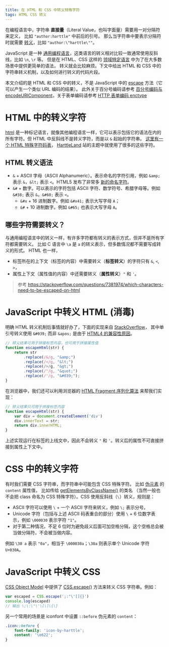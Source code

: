 ```yaml
---
title: 在 HTML 和 CSS 中转义特殊字符
tags: HTML CSS 转义
---
```


在编程语言中，字符串 **直接量**（Literal Value，也叫字面量）需要用一对分隔符来定义，
比如 `"author:harttle"` 中前后的引号。
那么当字符串中要表示分隔符时就需要 [转义][escape]，比如 `"author:\"harttle\""`。

JavaScript 是一种 [通用编程语言][gppl]，这类语言的转义相对比较一致通常使用反斜线，比如 `\n`, `\r` 等。
但是在 HTML、CSS 这样的 [领域特定语言][dsl] 中为了在大多数场景中提供更简单的语法，
转义就会比较麻烦。下文中给出 HTML 和 CSS 中的字符串转义机制，以及如何进行转义的代码片段。

本文介绍的是 HTML 和 CSS 中的转义，不是 JavaScript 中的 [escape][js-escape] 方法（它可以产生一个类似 URL 编码的结果）。
此外关于百分号编码请参考 [百分号编码与 encodeURIComponent](/2017/05/23/percentage-encoding.html)，关于表单编码请参考 [HTTP 表单编码 enctype](/2016/04/11/http-form-encoding.html)

<!--more-->

# HTML 中的转义字符

[html][html] 是一种标记语言，就像其他编程语言一样，它可以表示包括它的语法在内的所有字符。但 HTML 中反斜线不是转义字符，而是以 `&` 起始的字符串。
[这里有一个 HTML 特殊字符码表](https://www.freeformatter.com/html-entities.html#iso88591-characters)，
[HarttleLand](https://harttle.land) 站的主题中就使用了很多的这些字符。

## HTML 转义语法

* `&` + ASCII 字母（ASCII Alphanumeric）。表示命名的字符引用，例如 `&amp;` 表示 `&`，`&lt;` 表示 `<`。HTML5 发布了非常多 [新的命名字符](https://html.spec.whatwg.org/multipage/named-characters.html#named-character-references)。
* `&#` + 数字。可以表示的字符包括 ASCII 字符、数学符号、希腊字母等。例如 `&#38;` 表示 `&`，`&#60;` 表示 `<`。
    * `&#x` + 16 进制数字。例如 `&#x41;` 表示大写字母 `A`；
    * `&#` + 10 进制数字。例如 `&#65;` 也表示大写字母 `A`。

## 哪些字符需要转义？

与通用编程语言中的转义一样，有许多字符都有转义的表示方式，但并不是所有字符都需要转义。
比如 C 语言中 `\a` 是 `a` 的转义表示，但多数情况都不需要写成转义的形式。
HTML 也一样，

* 标签所在的上下文（标签的内容）中需要转义（**标签转义**）的字符只有 `&`, `<`, `>`，
* 属性上下文（属性值的内容）中还需要转义（**属性转义**）`"` 和 `'`。

> 参考 <https://stackoverflow.com/questions/7381974/which-characters-need-to-be-escaped-on-html>

# JavaScript 中转义 HTML (消毒)

明确 HTML 转义机制后事情就好办了，下面的实现来自 [StackOverflow](https://stackoverflow.com/questions/6234773/can-i-escape-html-special-chars-in-javascript)，
其中单引号转义使用 `&#039;` 而非 `&apos;` 是由于 [HTML4 的兼容性原因](https://stackoverflow.com/questions/2083754/why-shouldnt-apos-be-used-to-escape-single-quotes)。

```javascript
// 转义结果可用于拼接标签内容，也可用于拼接属性值
function escapeHtml(str) {
    return str
        .replace(/&/g, "&amp;")
        .replace(/</g, "&lt;")
        .replace(/>/g, "&gt;")
        .replace(/"/g, "&quot;")
        .replace(/'/g, "&#039;");
}
```

在浏览器中，我们还可以利用浏览器的 [HTML Fragment 序列化算法](https://html.spec.whatwg.org/#serialising-html-fragments) 来帮我们实现：

```javascript
// 转义结果只可用于拼接标签内容
function escapeHtml(str) {
    var div = document.createElement('div')
    div.innerText = str;
    return div.innerHTML;
}
```

上述实现运行在标签的上线文中，因此不会转义 `"` 和 `'`。转义后的属性不可直接拼接到属性上下文中。

# CSS 中的转义字符

有时我们需要 CSS 字符串，而字符串中可能包含 CSS 特殊字符。
比如 [伪元素](https://developer.mozilla.org/en-US/docs/Web/CSS/Pseudo-elements) 的 `content` 属性值，
比如传给 [getElementsByClassName()](https://developer.mozilla.org/en-US/docs/Web/API/Document/getElementsByClassName) 的类名
（当然一般也不会把 class 命名为 CSS 特殊字符）。CSS 使用反斜线（`\`）转义，规则是：

* ASCII 字符可以使用 `\` + 一个 ASCII 字符来转义，例如 `\;` 表示分号。
* Unicode 字符（包括与上述 ASCII 码表重合的部分）使用 `\` + 6 位数字表示，例如 `\000030` 表示字符 `"1"`。
* 对于第二种情况，不足 6 位时为避免歧义后面可加空格分隔，这个空格总会被当做分隔符，不会被当做内容。

例如 `\30 a` 表示 `"0a"`，相当于 `\000030a`；`\30a` 则表示单个 Unicode 字符 `U+030A`。

# JavaScript 中转义 CSS

[CSS Object Model](https://drafts.csswg.org/cssom/#the-css.escape%28%29-method) 中提供了 [CSS.escape()](https://developer.mozilla.org/en-US/docs/Web/API/CSS/escape) 方法来转义 CSS 字符串。例如：

```javascript
var escaped = CSS.escape(';:"\'[]{}')
console.log(escaped)
// 输出 \;\:\"\'\[\]\{\}
```

另一个常用的场景是 iconfont 中设置 `::before` 伪元素的 `content`：

```css
.icon::before {
    font-family: 'icon-by-harttle';
    content: '\e622';
}
```

[html]: https://html.spec.whatwg.org/multipage
[escape]: https://en.wikipedia.org/wiki/Escape_character
[gppl]: https://en.wikipedia.org/wiki/General-purpose_programming_language
[dsl]: https://en.wikipedia.org/wiki/Domain-specific_language
[js-escape]: https://developer.mozilla.org/en-US/docs/Web/JavaScript/Reference/Global_Objects/escape
